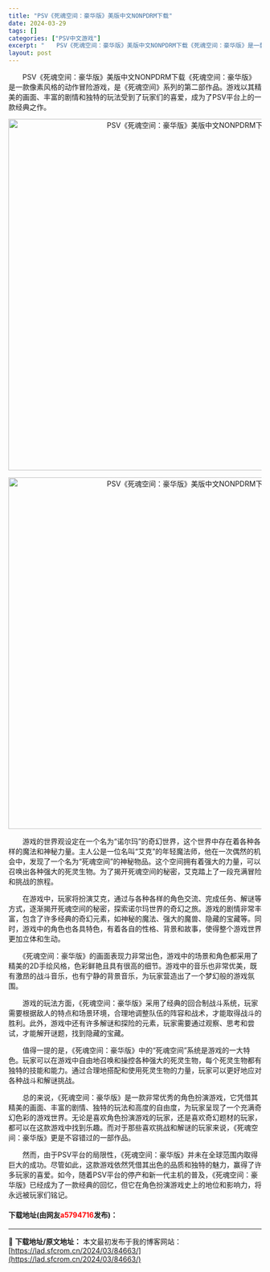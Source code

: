 ```yaml
---
title: "PSV《死魂空间：豪华版》美版中文NONPDRM下载"
date: 2024-03-29
tags: []
categories: ["PSV中文游戏"]
excerpt: "　　PSV《死魂空间：豪华版》美版中文NONPDRM下载《死魂空间：豪华版》是一款像素风格的动作冒险游戏，是《死魂空间》系列的第二部作品。游戏以其精美的画面、丰富的剧情和独特的玩法受到了玩家们的喜爱，成为了PSV平台上的一款经典之作。 　　游戏的世界观设定在一个名为&ldquo;诺尔玛&rdquo;&hellip;"
layout: post
---
```


 <p>　　PSV《死魂空间：豪华版》美版中文NONPDRM下载《死魂空间：豪华版》是一款像素风格的动作冒险游戏，是《死魂空间》系列的第二部作品。游戏以其精美的画面、丰富的剧情和独特的玩法受到了玩家们的喜爱，成为了PSV平台上的一款经典之作。</p> <p align="center"><img align="" border="0" src="https://lad.sfcrom.cn/wp-content/uploads/2024/03/20240329_6606757832c0b.webp" width="700" alt="PSV《死魂空间：豪华版》美版中文NONPDRM下载" /></p> <p align="center"><img align="" border="0" src="https://lad.sfcrom.cn/wp-content/uploads/2024/03/20240329_66067578913ca.webp" width="700" alt="PSV《死魂空间：豪华版》美版中文NONPDRM下载" /></p> <p>　　游戏的世界观设定在一个名为&ldquo;诺尔玛&rdquo;的奇幻世界，这个世界中存在着各种各样的魔法和神秘力量。主人公是一位名叫&ldquo;艾克&rdquo;的年轻魔法师，他在一次偶然的机会中，发现了一个名为&ldquo;死魂空间&rdquo;的神秘物品。这个空间拥有着强大的力量，可以召唤出各种强大的死灵生物。为了揭开死魂空间的秘密，艾克踏上了一段充满冒险和挑战的旅程。</p> <p>　　在游戏中，玩家将扮演艾克，通过与各种各样的角色交流、完成任务、解谜等方式，逐渐揭开死魂空间的秘密，探索诺尔玛世界的奇幻之旅。游戏的剧情非常丰富，包含了许多经典的奇幻元素，如神秘的魔法、强大的魔兽、隐藏的宝藏等。同时，游戏中的角色也各具特色，有着各自的性格、背景和故事，使得整个游戏世界更加立体和生动。</p> <p>　　《死魂空间：豪华版》的画面表现力非常出色，游戏中的场景和角色都采用了精美的2D手绘风格，色彩鲜艳且具有很高的细节。游戏中的音乐也非常优美，既有激昂的战斗音乐，也有宁静的背景音乐，为玩家营造出了一个梦幻般的游戏氛围。</p> <p>　　游戏的玩法方面，《死魂空间：豪华版》采用了经典的回合制战斗系统，玩家需要根据敌人的特点和场景环境，合理地调整队伍的阵容和战术，才能取得战斗的胜利。此外，游戏中还有许多解谜和探险的元素，玩家需要通过观察、思考和尝试，才能解开谜题，找到隐藏的宝藏。</p> <p>　　值得一提的是，《死魂空间：豪华版》中的&ldquo;死魂空间&rdquo;系统是游戏的一大特色。玩家可以在游戏中自由地召唤和操控各种强大的死灵生物，每个死灵生物都有独特的技能和能力。通过合理地搭配和使用死灵生物的力量，玩家可以更好地应对各种战斗和解谜挑战。</p> <p>　　总的来说，《死魂空间：豪华版》是一款非常优秀的角色扮演游戏，它凭借其精美的画面、丰富的剧情、独特的玩法和高度的自由度，为玩家呈现了一个充满奇幻色彩的游戏世界。无论是喜欢角色扮演游戏的玩家，还是喜欢奇幻题材的玩家，都可以在这款游戏中找到乐趣。而对于那些喜欢挑战和解谜的玩家来说，《死魂空间：豪华版》更是不容错过的一部作品。</p> <p>　　然而，由于PSV平台的局限性，《死魂空间：豪华版》并未在全球范围内取得巨大的成功。尽管如此，这款游戏依然凭借其出色的品质和独特的魅力，赢得了许多玩家的喜爱。如今，随着PSV平台的停产和新一代主机的普及，《死魂空间：豪华版》已经成为了一款经典的回忆，但它在角色扮演游戏史上的地位和影响力，将永远被玩家们铭记。</p> <p><h4>下载地址(由网友<font color="red">a5794716</font>发布)：</h4></p> 

---
📖 **下载地址/原文地址：** 本文最初发布于我的博客网站：[https://lad.sfcrom.cn/2024/03/84663/](https://lad.sfcrom.cn/2024/03/84663/)
